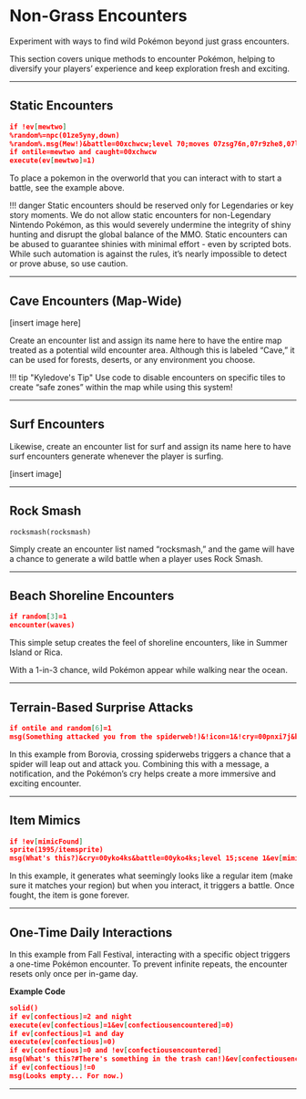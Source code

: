 # Non-Grass Encounters

Experiment with ways to find wild Pokémon beyond just grass encounters.

This section covers unique methods to encounter Pokémon, helping to diversify your players’ experience and keep exploration fresh and exciting.

---

## Static Encounters

```json
if !ev[mewtwo]
%random%=npc(01ze5yny,down)
%random%.msg(Mew!)&battle=00xchwcw;level 70;moves 07zsg76n,07r9zhe8,07lv53s6,075bpbpu;scene 42
if ontile=mewtwo and caught=00xchwcw
execute(ev[mewtwo]=1)
```

To place a pokemon in the overworld that you can interact with to start a battle, see the example above.

!!! danger
    Static encounters should be reserved only for Legendaries or key story moments. We do not allow static encounters for non-Legendary Nintendo Pokémon, as this would severely undermine the integrity of shiny hunting and disrupt the global balance of the MMO. Static encounters can be abused to guarantee shinies with minimal effort - even by scripted bots. While such automation is against the rules, it’s nearly impossible to detect or prove abuse, so use caution.


---

## Cave Encounters (Map-Wide)

[insert image here]

Create an encounter list and assign its name here to have the entire map treated as a potential wild encounter area. Although this is labeled “Cave,” it can be used for forests, deserts, or any environment you choose.

!!! tip "Kyledove's Tip"
    Use code to disable encounters on specific tiles to create “safe zones” within the map while using this system!

---

## Surf Encounters

Likewise, create an encounter list for surf and assign its name here to have surf encounters generate whenever the player is surfing.

[insert image]

---

## Rock Smash

```
rocksmash(rocksmash)
```

Simply create an encounter list named “rocksmash,” and the game will have a chance to generate a wild battle when a player uses Rock Smash.

---

## Beach Shoreline Encounters

```json
if random[3]=1
encounter(waves)
```

This simple setup creates the feel of shoreline encounters, like in Summer Island or Rica.  

With a 1-in-3 chance, wild Pokémon appear while walking near the ocean.

---

## Terrain-Based Surprise Attacks

```json
if ontile and random[6]=1
msg(Something attacked you from the spiderweb!)&!icon=1&!cry=00pnxi7j&battle=00pnxi7j;level 30;scene 51
```

In this example from Borovia, crossing spiderwebs triggers a chance that a spider will leap out and attack you. Combining this with a message, a notification, and the Pokémon’s cry helps create a more immersive and exciting encounter.

---

## Item Mimics

```json
if !ev[mimicFound]
sprite(1995/itemsprite)
msg(What's this?)&cry=00yko4ks&battle=00yko4ks;level 15;scene 1&ev[mimicFound]=1
```

In this example, it generates what seemingly looks like a regular item (make sure it matches your region) but when you interact, it triggers a battle. Once fought, the item is gone forever.

---

## One-Time Daily Interactions

In this example from Fall Festival, interacting with a specific object triggers a one-time Pokémon encounter. To prevent infinite repeats, the encounter resets only once per in-game day.

**Example Code**
```json
solid()
if ev[confectious]=2 and night
execute(ev[confectious]=1&ev[confectiousencountered]=0)
if ev[confectious]=1 and day
execute(ev[confectious]=0)
if ev[confectious]=0 and !ev[confectiousencountered]
msg(What's this?#There's something in the trash can!)&ev[confectiousencountered]=1&cry=00bu1mf8&battle=00bu1mf8;level 7;scene 51
if ev[confectious]!=0
msg(Looks empty... For now.)
```
---
